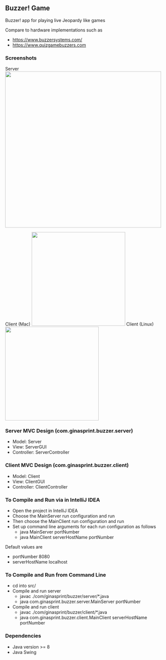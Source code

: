 Buzzer! Game
------------

Buzzer! app for playing live Jeopardy like games

Compare to hardware implementations such as
* https://www.buzzersystems.com/
* https://www.quizgamebuzzers.com

### Screenshots
Server  
<img src="" width="500"/>

Client (Mac)
<img src="" width="300"/>
Client (Linux)  
<img src="" width="300"/>

### Server MVC Design (com.ginasprint.buzzer.server)
* Model: Server
* View: ServerGUI
* Controller: ServerController

### Client MVC Design (com.ginasprint.buzzer.client)
* Model: Client
* View: ClientGUI
* Controller: ClientController
 
### To Compile and Run via in IntelliJ IDEA
* Open the project in IntelliJ IDEA
* Choose the MainServer run configuration and run
* Then choose the MainClient run configuration and run
* Set up command line arguments for each run configuration as follows
    * java MainServer portNumber
    * java MainClient serverHostName portNumber

Default values are
* portNumber 8080
* serverHostName localhost

### To Compile and Run from Command Line
* cd into src/
* Compile and run server
    * javac ./com/ginasprint/buzzer/server/*.java
    * java com.ginasprint.buzzer.server.MainServer portNumber
* Compile and run client
    * javac ./com/ginasprint/buzzer/client/*.java
    * java com.ginasprint.buzzer.client.MainClient serverHostName portNumber

### Dependencies
* Java version >= 8
* Java Swing
